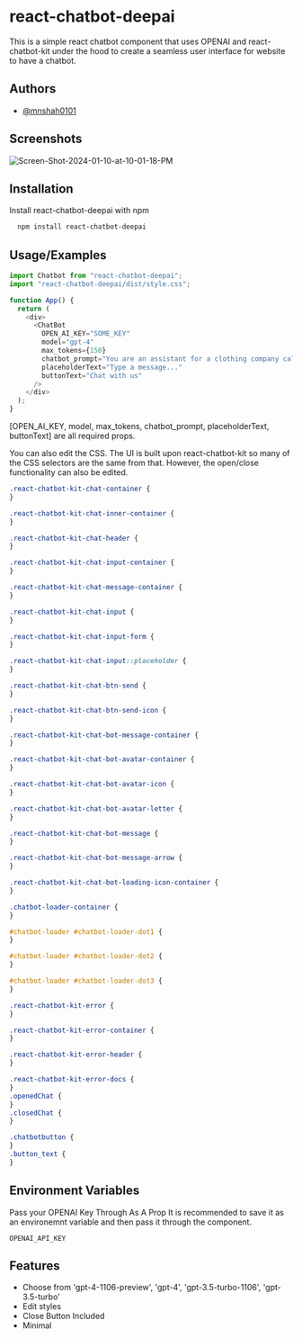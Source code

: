 # react-chatbot-deepai

This is a simple react chatbot component that uses OPENAI and react-chatbot-kit under the hood to create a seamless user interface for website to have a chatbot.

## Authors

- [@mnshah0101](https://www.github.com/mnshah0101)

## Screenshots

<img src="https://i.ibb.co/qJ7KKBQ/Screen-Shot-2024-01-10-at-10-01-18-PM.png" alt="Screen-Shot-2024-01-10-at-10-01-18-PM" border="0">

## Installation

Install react-chatbot-deepai with npm

```bash
  npm install react-chatbot-deepai
```

## Usage/Examples

```javascript
import Chatbot from "react-chatbot-deepai";
import "react-chatbot-deepai/dist/style.css";

function App() {
  return (
    <div>
      <ChatBot
        OPEN_AI_KEY="SOME_KEY"
        model="gpt-4"
        max_tokens={150}
        chatbot_prompt="You are an assistant for a clothing company called Love Clothing."
        placeholderText="Type a message..."
        buttonText="Chat with us"
      />
    </div>
  );
}
```

[OPEN_AI_KEY, model, max_tokens, chatbot_prompt, placeholderText, buttonText] are all required props.

You can also edit the CSS. The UI is built upon react-chatbot-kit so many of the CSS selectors are the same from that. However, the open/close functionality can also be edited.

```css
.react-chatbot-kit-chat-container {
}

.react-chatbot-kit-chat-inner-container {
}

.react-chatbot-kit-chat-header {
}

.react-chatbot-kit-chat-input-container {
}

.react-chatbot-kit-chat-message-container {
}

.react-chatbot-kit-chat-input {
}

.react-chatbot-kit-chat-input-form {
}

.react-chatbot-kit-chat-input::placeholder {
}

.react-chatbot-kit-chat-btn-send {
}

.react-chatbot-kit-chat-btn-send-icon {
}

.react-chatbot-kit-chat-bot-message-container {
}

.react-chatbot-kit-chat-bot-avatar-container {
}

.react-chatbot-kit-chat-bot-avatar-icon {
}

.react-chatbot-kit-chat-bot-avatar-letter {
}

.react-chatbot-kit-chat-bot-message {
}

.react-chatbot-kit-chat-bot-message-arrow {
}

.react-chatbot-kit-chat-bot-loading-icon-container {
}

.chatbot-loader-container {
}

#chatbot-loader #chatbot-loader-dot1 {
}

#chatbot-loader #chatbot-loader-dot2 {
}

#chatbot-loader #chatbot-loader-dot3 {
}

.react-chatbot-kit-error {
}

.react-chatbot-kit-error-container {
}

.react-chatbot-kit-error-header {
}

.react-chatbot-kit-error-docs {
}
.openedChat {
}
.closedChat {
}

.chatbotbutton {
}
.button_text {
}
```

## Environment Variables

Pass your OPENAI Key Through As A Prop
It is recommended to save it as an environemnt variable and then pass it through the component.

`OPENAI_API_KEY`

## Features

- Choose from 'gpt-4-1106-preview', 'gpt-4', 'gpt-3.5-turbo-1106', 'gpt-3.5-turbo'
- Edit styles
- Close Button Included
- Minimal
